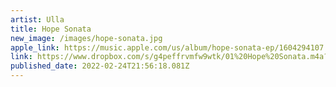 ```yaml
---
artist: Ulla
title: Hope Sonata
new_image: /images/hope-sonata.jpg
apple_link: https://music.apple.com/us/album/hope-sonata-ep/1604294107
link: https://www.dropbox.com/s/g4peffrvmfw9wtk/01%20Hope%20Sonata.m4a?dl=1
published_date: 2022-02-24T21:56:18.081Z
---
```

